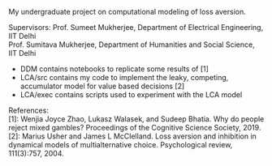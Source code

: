 
My undergraduate project on computational modeling of loss aversion. <br />

Supervisors: 
Prof. Sumeet Mukherjee, Department of Electrical Engineering, IIT Delhi <br />
Prof. Sumitava Mukherjee, Department of Humanities and Social Science, IIT Delhi <br />

- DDM contains notebooks to replicate some results of [1] <br />
- LCA/src contains my code to implement the leaky, competing, accumulator model for value based decisions [2] <br />
- LCA/exec contains scripts used to experiment with the LCA model <br />

References: <br />
[1]: Wenjia Joyce Zhao, Lukasz Walasek, and Sudeep Bhatia. Why do people reject mixed gambles? Proceedings of the Cognitive Science Society, 2019. <br />
[2]: Marius Usher and James L McClelland. Loss aversion and inhibition in dynamical models of multialternative choice. Psychological review, 111(3):757, 2004. <br />
